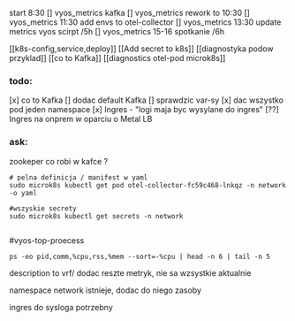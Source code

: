 start 8:30
[] vyos_metrics kafka
[] vyos_metrics rework to 10:30
[] vyos_metrics 11:30 add envs to otel-collector
[] vyos_metrics 13:30 update metrics vyos scirpt /5h
[] vyos_metrics 15-16 spotkanie /6h

[[k8s-config,service,deploy]]
[[Add secret to k8s]]
[[diagnostyka podow przyklad]]
[[co to Kafka]]
[[diagnostics otel-pod microk8s]]
### todo:

[x] co to Kafka
[] dodac default Kafka
[] sprawdzic var-sy
[x] dac wszystko pod jeden namespace
[x] Ingres - "logi maja byc wysylane do ingres"
[??] Ingres na onprem w oparciu o Metal LB 


### ask:
 zookeper co robi w kafce ?
 
 ```
 # pelna definicja / manifest w yaml
 sudo microk8s kubectl get pod otel-collector-fc59c468-lnkqz -n network -o yaml
 
#wszyskie secrety
sudo microk8s kubectl get secrets -n network


 ```

 
#vyos-top-proecess
```
ps -eo pid,comm,%cpu,rss,%mem --sort=-%cpu | head -n 6 | tail -n 5 
```



description to vrf/ dodac reszte metryk, nie sa wzsystkie aktualnie

namespace network istnieje, dodac do niego zasoby

ingres do sysloga potrzebny